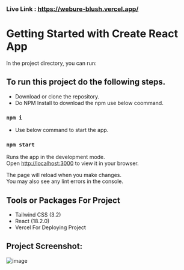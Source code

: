 ### Live Link : https://webure-blush.vercel.app/


# Getting Started with Create React App

In the project directory, you can run:

## To run this project do the following steps.
- Download or clone the repository.
- Do NPM Install to download the npm use below coommand.
### `npm i`
- Use below command to start the app.
### `npm start`

Runs the app in the development mode.\
Open [http://localhost:3000](http://localhost:3000) to view it in your browser.

The page will reload when you make changes.\
You may also see any lint errors in the console.

## Tools or Packages For Project
- Tailwind CSS (3.2)
- React (18.2.0)
- Vercel For Deploying Project


## Project Screenshot:
![image](https://user-images.githubusercontent.com/101569259/216600248-61ec5255-9174-466d-81ef-6da57ca7e52d.png)

